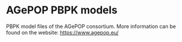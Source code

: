 # AGePOP PBPK models 
PBPK model files of the AGePOP consortium. More information can be found on the website: https://www.agepop.eu/
